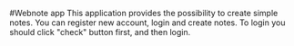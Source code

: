 #Webnote app
This application provides the possibility to create simple notes. You can register new account, login and create notes.
To login you should click "check" button first, and then login.
